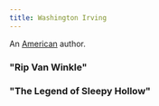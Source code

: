 ```yaml
---
title: Washington Irving
---
```


An [American](../index.html) author.

### "Rip Van Winkle"

### "The Legend of Sleepy Hollow"
